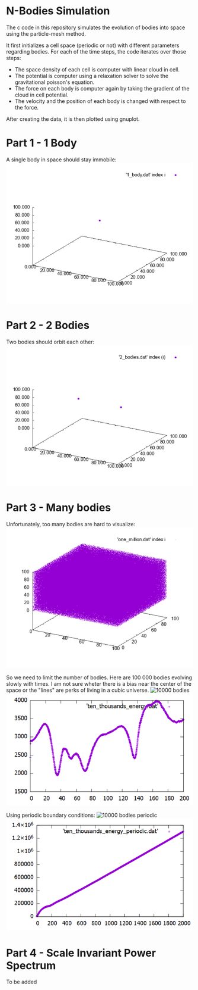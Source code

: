 # N-Bodies Simulation

The c code in this repository simulates the evolution of bodies into space using the particle-mesh method.

It first initializes a cell space (periodic or not) with different parameters regarding bodies.
For each of the time steps, the code iterates over those steps:
- The space density of each cell is computer with linear cloud in cell.
- The potential is computer using a relaxation solver to solve the gravitational poisson's equation.
- The force on each body is computer again by taking the gradient of the cloud in cell potential.
- The velocity and the position of each body is changed with respect to the force.

After creating the data, it is then plotted using gnuplot.

# Part 1 - 1 Body
A single body in space should stay immobile:
![one body](nbody_sim/gifs/1body.gif)

# Part 2 - 2 Bodies
Two bodies should orbit each other:
![two bodies](nbody_sim/gifs/2_bodies.gif)

# Part 3 - Many bodies
Unfortunately, too many bodies are hard to visualize:
![one million bodies](nbody_sim/gifs/one_million.gif)

So we need to limit the number of bodies.
Here are 100 000 bodies evolving slowly with times. I am not sure wheter there is a bias near the center of the space or the "lines" are perks of living in a cubic universe.
![10000 bodies](nbody_sim/gifs/ten_thousands.gif)
![energy non periodic](nbody_sim/gifs/ten_thousands_energy.png)

Using periodic boundary conditions:
![10000 bodies periodic](nbody_sim/gifs/ten_thousands_periodic.gif)
![energy periodic](nbody_sim/gifs/ten_thousands_energy_periodic.png)

# Part 4 - Scale Invariant Power Spectrum
To be added
